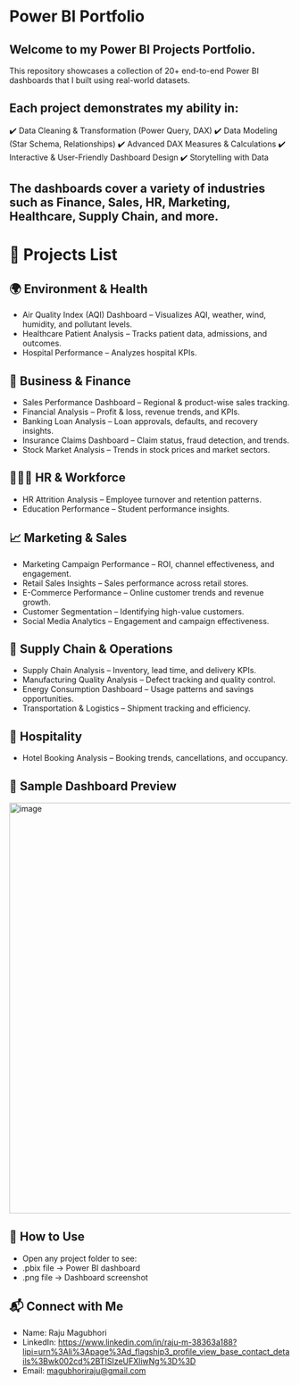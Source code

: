 # Power BI Portfolio
## Welcome to my Power BI Projects Portfolio.
This repository showcases a collection of 20+ end-to-end Power BI dashboards that I built using real-world datasets.

## Each project demonstrates my ability in:
✔️ Data Cleaning & Transformation (Power Query, DAX)
✔️ Data Modeling (Star Schema, Relationships)
✔️ Advanced DAX Measures & Calculations
✔️ Interactive & User-Friendly Dashboard Design
✔️ Storytelling with Data

## The dashboards cover a variety of industries such as Finance, Sales, HR, Marketing, Healthcare, Supply Chain, and more.

# 📂 Projects List
## 🌍 Environment & Health

- Air Quality Index (AQI) Dashboard – Visualizes AQI, weather, wind, humidity, and pollutant levels.
- Healthcare Patient Analysis – Tracks patient data, admissions, and outcomes.
- Hospital Performance – Analyzes hospital KPIs.

## 💼 Business & Finance
- Sales Performance Dashboard – Regional & product-wise sales tracking.
- Financial Analysis – Profit & loss, revenue trends, and KPIs.
- Banking Loan Analysis – Loan approvals, defaults, and recovery insights.
- Insurance Claims Dashboard – Claim status, fraud detection, and trends.
- Stock Market Analysis – Trends in stock prices and market sectors.

## 🧑‍🤝‍🧑 HR & Workforce
- HR Attrition Analysis – Employee turnover and retention patterns.
- Education Performance – Student performance insights.

## 📈 Marketing & Sales
- Marketing Campaign Performance – ROI, channel effectiveness, and engagement.
- Retail Sales Insights – Sales performance across retail stores.
- E-Commerce Performance – Online customer trends and revenue growth.
- Customer Segmentation – Identifying high-value customers.
- Social Media Analytics – Engagement and campaign effectiveness.

## 🚚 Supply Chain & Operations
- Supply Chain Analysis – Inventory, lead time, and delivery KPIs.
- Manufacturing Quality Analysis – Defect tracking and quality control.
- Energy Consumption Dashboard – Usage patterns and savings opportunities.
- Transportation & Logistics – Shipment tracking and efficiency.

## 🏨 Hospitality
- Hotel Booking Analysis – Booking trends, cancellations, and occupancy.

## 📸 Sample Dashboard Preview

<img width="1248" height="736" alt="image" src="https://github.com/user-attachments/assets/3814c11a-ff94-497e-bc13-e246ce9759a2" />

## 🚀 How to Use

- Open any project folder to see:
- .pbix file → Power BI dashboard
- .png file → Dashboard screenshot

## 📬 Connect with Me

- Name: Raju Magubhori
- LinkedIn: https://www.linkedin.com/in/raju-m-38363a188?lipi=urn%3Ali%3Apage%3Ad_flagship3_profile_view_base_contact_details%3Bwk002cd%2BTISIzeUFXliwNg%3D%3D
- Email: magubhoriraju@gmail.com
